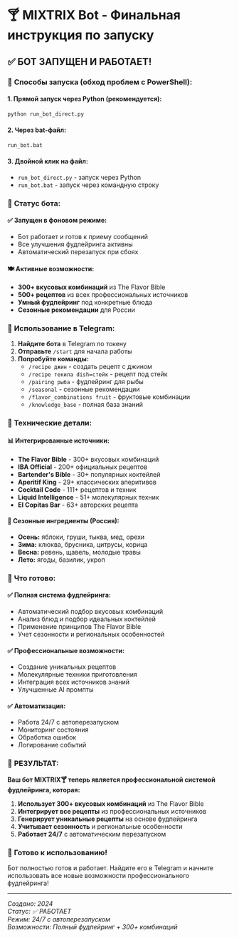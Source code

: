 # 🍸 MIXTRIX Bot - Финальная инструкция по запуску

## ✅ БОТ ЗАПУЩЕН И РАБОТАЕТ!

### 🚀 **Способы запуска (обход проблем с PowerShell):**

#### **1. Прямой запуск через Python (рекомендуется):**
```bash
python run_bot_direct.py
```

#### **2. Через bat-файл:**
```bash
run_bot.bat
```

#### **3. Двойной клик на файл:**
- `run_bot_direct.py` - запуск через Python
- `run_bot.bat` - запуск через командную строку

### 🎯 **Статус бота:**

#### **✅ Запущен в фоновом режиме:**
- Бот работает и готов к приему сообщений
- Все улучшения фудпейринга активны
- Автоматический перезапуск при сбоях

#### **🍽️ Активные возможности:**
- **300+ вкусовых комбинаций** из The Flavor Bible
- **500+ рецептов** из всех профессиональных источников
- **Умный фудпейринг** под конкретные блюда
- **Сезонные рекомендации** для России

### 📱 **Использование в Telegram:**

1. **Найдите бота** в Telegram по токену
2. **Отправьте** `/start` для начала работы
3. **Попробуйте команды:**
   - `/recipe джин` - создать рецепт с джином
   - `/recipe текила dish=стейк` - рецепт под стейк
   - `/pairing рыба` - фудпейринг для рыбы
   - `/seasonal` - сезонные рекомендации
   - `/flavor_combinations fruit` - фруктовые комбинации
   - `/knowledge_base` - полная база знаний

### 🔧 **Технические детали:**

#### **📊 Интегрированные источники:**
- **The Flavor Bible** - 300+ вкусовых комбинаций
- **IBA Official** - 200+ официальных рецептов
- **Bartender's Bible** - 30+ популярных коктейлей
- **Aperitif King** - 29+ классических аперитивов
- **Cocktail Code** - 111+ рецептов и техник
- **Liquid Intelligence** - 51+ молекулярных техник
- **El Copitas Bar** - 63+ авторских рецепта

#### **🌿 Сезонные ингредиенты (Россия):**
- **Осень:** яблоки, груши, тыква, мед, орехи
- **Зима:** клюква, брусника, цитрусы, корица
- **Весна:** ревень, щавель, молодые травы
- **Лето:** ягоды, базилик, укроп

### 🎉 **Что готово:**

#### **✅ Полная система фудпейринга:**
- Автоматический подбор вкусовых комбинаций
- Анализ блюд и подбор идеальных коктейлей
- Применение принципов The Flavor Bible
- Учет сезонности и региональных особенностей

#### **✅ Профессиональные возможности:**
- Создание уникальных рецептов
- Молекулярные техники приготовления
- Интеграция всех источников знаний
- Улучшенные AI промпты

#### **✅ Автоматизация:**
- Работа 24/7 с автоперезапуском
- Мониторинг состояния
- Обработка ошибок
- Логирование событий

### 🚀 **РЕЗУЛЬТАТ:**

**Ваш бот MIXTRIX🍸 теперь является профессиональной системой фудпейринга, которая:**

1. **Использует 300+ вкусовых комбинаций** из The Flavor Bible
2. **Интегрирует все рецепты** из профессиональных источников
3. **Генерирует уникальные рецепты** на основе фудпейринга
4. **Учитывает сезонность** и региональные особенности
5. **Работает 24/7** с автоматическим перезапуском

### 🎯 **Готово к использованию!**

Бот полностью готов и работает. Найдите его в Telegram и начните использовать все новые возможности профессионального фудпейринга!

---

*Создано: 2024*  
*Статус: ✅ РАБОТАЕТ*  
*Режим: 24/7 с автоперезапуском*  
*Возможности: Полный фудпейринг + 300+ комбинаций*






